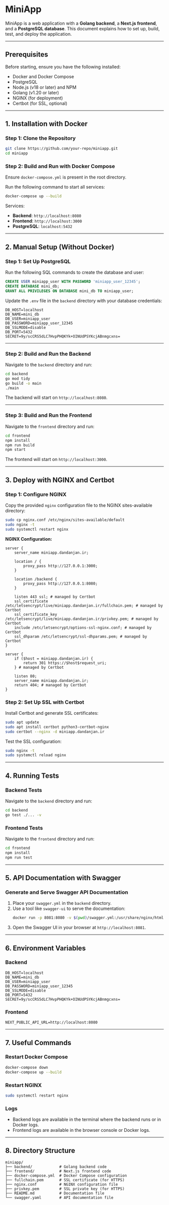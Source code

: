 # MiniApp

MiniApp is a web application with a **Golang backend**, a **Next.js frontend**, and a **PostgreSQL database**. This document explains how to set up, build, test, and deploy the application.

---

## **Prerequisites**

Before starting, ensure you have the following installed:
- Docker and Docker Compose
- PostgreSQL
- Node.js (v18 or later) and NPM
- Golang (v1.20 or later)
- NGINX (for deployment)
- Certbot (for SSL, optional)

---

## **1. Installation with Docker**

### **Step 1: Clone the Repository**
```bash
git clone https://github.com/your-repo/miniapp.git
cd miniapp
```

### **Step 2: Build and Run with Docker Compose**
Ensure `docker-compose.yml` is present in the root directory.

Run the following command to start all services:
```bash
docker-compose up --build
```

Services:
- **Backend**: `http://localhost:8080`
- **Frontend**: `http://localhost:3000`
- **PostgreSQL**: `localhost:5432`

---

## **2. Manual Setup (Without Docker)**

### **Step 1: Set Up PostgreSQL**
Run the following SQL commands to create the database and user:
```sql
CREATE USER miniapp_user WITH PASSWORD 'miniapp_user_12345';
CREATE DATABASE mini_db;
GRANT ALL PRIVILEGES ON DATABASE mini_db TO miniapp_user;
```

Update the `.env` file in the `backend` directory with your database credentials:
```plaintext
DB_HOST=localhost
DB_NAME=mini_db
DB_USER=miniapp_user
DB_PASSWORD=miniapp_user_12345
DB_SSLMODE=disable
DB_PORT=5432
SECRET=9y/scCRS5dLC7HvpPHQKYk+OINUdPSYKcjABnmgcxns=
```

---

### **Step 2: Build and Run the Backend**
Navigate to the `backend` directory and run:
```bash
cd backend
go mod tidy
go build -o main
./main
```

The backend will start on `http://localhost:8080`.

---

### **Step 3: Build and Run the Frontend**
Navigate to the `frontend` directory and run:
```bash
cd frontend
npm install
npm run build
npm start
```

The frontend will start on `http://localhost:3000`.

---

## **3. Deploy with NGINX and Certbot**

### **Step 1: Configure NGINX**
Copy the provided `nginx` configuration file to the NGINX sites-available directory:
```bash
sudo cp nginx.conf /etc/nginx/sites-available/default
sudo nginx -t
sudo systemctl restart nginx
```

**NGINX Configuration:**
```nginx
server {
    server_name miniapp.dandanjan.ir;

    location / {
        proxy_pass http://127.0.0.1:3000;
    }

    location /backend {
        proxy_pass http://127.0.0.1:8080;
    }

    listen 443 ssl; # managed by Certbot
    ssl_certificate /etc/letsencrypt/live/miniapp.dandanjan.ir/fullchain.pem; # managed by Certbot
    ssl_certificate_key /etc/letsencrypt/live/miniapp.dandanjan.ir/privkey.pem; # managed by Certbot
    include /etc/letsencrypt/options-ssl-nginx.conf; # managed by Certbot
    ssl_dhparam /etc/letsencrypt/ssl-dhparams.pem; # managed by Certbot
}

server {
    if ($host = miniapp.dandanjan.ir) {
        return 301 https://$host$request_uri;
    } # managed by Certbot

    listen 80;
    server_name miniapp.dandanjan.ir;
    return 404; # managed by Certbot
}
```

### **Step 2: Set Up SSL with Certbot**
Install Certbot and generate SSL certificates:
```bash
sudo apt update
sudo apt install certbot python3-certbot-nginx
sudo certbot --nginx -d miniapp.dandanjan.ir
```

Test the SSL configuration:
```bash
sudo nginx -t
sudo systemctl reload nginx
```

---

## **4. Running Tests**

### **Backend Tests**
Navigate to the `backend` directory and run:
```bash
cd backend
go test ./... -v
```

### **Frontend Tests**
Navigate to the `frontend` directory and run:
```bash
cd frontend
npm install
npm run test
```

---

## **5. API Documentation with Swagger**

### **Generate and Serve Swagger API Documentation**
1. Place your `swagger.yml` in the `backend` directory.
2. Use a tool like `swagger-ui` to serve the documentation:
   ```bash
   docker run -p 8081:8080 -v $(pwd)/swagger.yml:/usr/share/nginx/html/swagger.yml swaggerapi/swagger-ui
   ```
3. Open the Swagger UI in your browser at `http://localhost:8081`.

---

## **6. Environment Variables**

### Backend
```plaintext
DB_HOST=localhost
DB_NAME=mini_db
DB_USER=miniapp_user
DB_PASSWORD=miniapp_user_12345
DB_SSLMODE=disable
DB_PORT=5432
SECRET=9y/scCRS5dLC7HvpPHQKYk+OINUdPSYKcjABnmgcxns=
```

### Frontend
```plaintext
NEXT_PUBLIC_API_URL=http://localhost:8080
```

---

## **7. Useful Commands**

### Restart Docker Compose
```bash
docker-compose down
docker-compose up --build
```

### Restart NGINX
```bash
sudo systemctl restart nginx
```

### Logs
- Backend logs are available in the terminal where the backend runs or in Docker logs.
- Frontend logs are available in the browser console or Docker logs.

---

## **8. Directory Structure**
```plaintext
miniapp/
├── backend/            # Golang backend code
├── frontend/           # Next.js frontend code
├── docker-compose.yml  # Docker Compose configuration
├── fullchain.pem       # SSL certificate (for HTTPS)
├── nginx.conf          # NGINX configuration file
├── privkey.pem         # SSL private key (for HTTPS)
├── README.md           # Documentation file
└── swagger.yaml        # API documentation file
```
